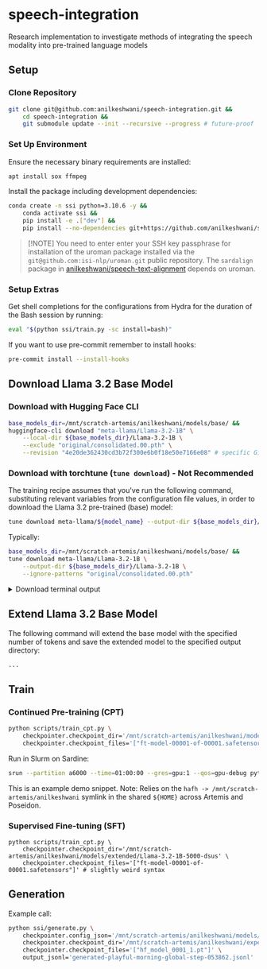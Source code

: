# speech-integration
Research implementation to investigate methods of integrating the speech modality into pre-trained language models

## Setup

### Clone Repository

```bash
git clone git@github.com:anilkeshwani/speech-integration.git &&
    cd speech-integration &&
    git submodule update --init --recursive --progress # future-proof
```

### Set Up Environment

Ensure the necessary binary requirements are installed:

```bash
apt install sox ffmpeg
```

Install the package including development dependencies:

```bash
conda create -n ssi python=3.10.6 -y &&
    conda activate ssi &&
    pip install -e .["dev"] &&
    pip install --no-dependencies git+https://github.com/anilkeshwani/speech-text-alignment.git
```

> [!NOTE] You need to enter enter your SSH key passphrase for installation of the uroman package installed via the `git@github.com:isi-nlp/uroman.git` public repository. The `sardalign` package in [anilkeshwani/speech-text-alignment](https://github.com/anilkeshwani/speech-text-alignment.git) depends on uroman. 

### Setup Extras

Get shell completions for the configurations from Hydra for the duration of the Bash session by running:

```bash
eval "$(python ssi/train.py -sc install=bash)"
```

If you want to use pre-commit remember to install hooks:

```bash
pre-commit install --install-hooks
```

## Download Llama 3.2 Base Model

### Download with Hugging Face CLI

```bash
base_models_dir=/mnt/scratch-artemis/anilkeshwani/models/base/ &&
huggingface-cli download "meta-llama/Llama-3.2-1B" \
    --local-dir ${base_models_dir}/Llama-3.2-1B \
    --exclude "original/consolidated.00.pth" \
    --revision "4e20de362430cd3b72f300e6b0f18e50e7166e08" # specific Git LFS commit
```

### Download with torchtune (`tune download`) - Not Recommended

The training recipe assumes that you've run the following command, substituting relevant variables from the configuration file values, in order to download the Llama 3.2 pre-trained (base) model:

``` bash
tune download meta-llama/${model_name} --output-dir ${base_models_dir}/${model_name} --ignore-patterns "original/consolidated.00.pth"
```

Typically:

```bash
base_models_dir=/mnt/scratch-artemis/anilkeshwani/models/base/ &&
tune download meta-llama/Llama-3.2-1B \
    --output-dir ${base_models_dir}/Llama-3.2-1B \
    --ignore-patterns "original/consolidated.00.pth"
```

<details>
    <summary>Download terminal output</summary>
    ```
    Ignoring files matching the following patterns: original/consolidated.00.pth
    LICENSE.txt: 100%|███████████████████████████████████████████████████████████████████████████████████████████████████████████████████████| 7.71k/7.71k [00:00<00:00, 2.99MB/s]
    original/params.json: 100%|██████████████████████████████████████████████████████████████████████████████████████████████████████████████████| 220/220 [00:00<00:00, 2.06MB/s]
    USE_POLICY.md: 100%|█████████████████████████████████████████████████████████████████████████████████████████████████████████████████████| 6.02k/6.02k [00:00<00:00, 38.1MB/s]
    README.md: 100%|█████████████████████████████████████████████████████████████████████████████████████████████████████████████████████████| 41.2k/41.2k [00:00<00:00, 13.4MB/s]
    .gitattributes: 100%|████████████████████████████████████████████████████████████████████████████████████████████████████████████████████| 1.52k/1.52k [00:00<00:00, 14.1MB/s]
    tokenizer.model: 100%|███████████████████████████████████████████████████████████████████████████████████████████████████████████████████| 2.18M/2.18M [00:00<00:00, 25.0MB/s]
    Fetching 12 files: 100%|██████████████████████████████████████████████████████████████████████████████████████████████████████████████████████| 12/12 [00:02<00:00,  4.76it/s]
    Successfully downloaded model repo and wrote to the following locations:
    /mnt/scratch-artemis/anilkeshwani/models/base/Llama-3.2-1B/.gitattributes
    /mnt/scratch-artemis/anilkeshwani/models/base/Llama-3.2-1B/config.json
    /mnt/scratch-artemis/anilkeshwani/models/base/Llama-3.2-1B/LICENSE.txt
    /mnt/scratch-artemis/anilkeshwani/models/base/Llama-3.2-1B/tokenizer_config.json
    /mnt/scratch-artemis/anilkeshwani/models/base/Llama-3.2-1B/tokenizer.json
    /mnt/scratch-artemis/anilkeshwani/models/base/Llama-3.2-1B/original
    /mnt/scratch-artemis/anilkeshwani/models/base/Llama-3.2-1B/.cache
    /mnt/scratch-artemis/anilkeshwani/models/base/Llama-3.2-1B/README.md
    /mnt/scratch-artemis/anilkeshwani/models/base/Llama-3.2-1B/generation_config.json
    /mnt/scratch-artemis/anilkeshwani/models/base/Llama-3.2-1B/model.safetensors
    /mnt/scratch-artemis/anilkeshwani/models/base/Llama-3.2-1B/USE_POLICY.md
    /mnt/scratch-artemis/anilkeshwani/models/base/Llama-3.2-1B/special_tokens_map.json
    ```
</details>

## Extend Llama 3.2 Base Model

The following command will extend the base model with the specified number of tokens and save the extended model to the specified output directory:

```bash
...
```

## Train

### Continued Pre-training (CPT)

```bash
python scripts/train_cpt.py \
    checkpointer.checkpoint_dir='/mnt/scratch-artemis/anilkeshwani/models/extended/Llama-3.2-1B-5000-dsus' \
    checkpointer.checkpoint_files='["ft-model-00001-of-00001.safetensors"]' # slightly weird syntax
```

Run in Slurm on Sardine:

```bash
srun --partition a6000 --time=01:00:00 --gres=gpu:1 --qos=gpu-debug python scripts/train_cpt.py checkpointer.checkpoint_dir="${HOME}/hafh/models/extended/Llama-3.2-1B-5000-dsus" checkpointer.checkpoint_files="['ft-model-00001-of-00001.safetensors']"
```

This is an example demo snippet. Note: Relies on the `hafh -> /mnt/scratch-artemis/anilkeshwani` symlink in the shared `${HOME}` across Artemis and Poseidon.

### Supervised Fine-tuning (SFT)

```
python scripts/train_cpt.py \
    checkpointer.checkpoint_dir='/mnt/scratch-artemis/anilkeshwani/models/extended/Llama-3.2-1B-5000-dsus' \
    checkpointer.checkpoint_files='["ft-model-00001-of-00001.safetensors"]' # slightly weird syntax
```

## Generation

Example call:

```bash
python ssi/generate.py \
    checkpointer.config_json='/mnt/scratch-artemis/anilkeshwani/models/extended/Llama-3.2-1B-5000-dsus/config.json' \
    checkpointer.checkpoint_dir='/mnt/scratch-artemis/anilkeshwani/experiments/Llama-3.2-1B-5000-dsus/playful-morning-102-id_rq5tmfca/checkpoints/global-step-053862' \
    checkpointer.checkpoint_files='["hf_model_0001_1.pt"]' \
    output_jsonl='generated-playful-morning-global-step-053862.jsonl'
```
